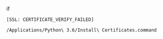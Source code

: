
if 
```
[SSL: CERTIFICATE_VERIFY_FAILED]
```

```
/Applications/Python\ 3.6/Install\ Certificates.command
```